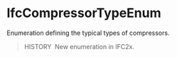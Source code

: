IfcCompressorTypeEnum
=====================

Enumeration defining the typical types of compressors.

> HISTORY&nbsp; New enumeration in IFC2x.
